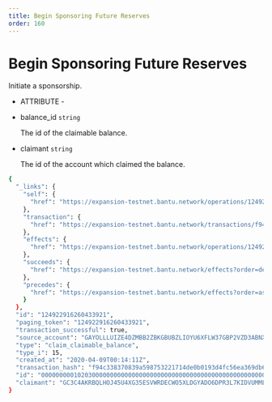 ```yaml
---
title: Begin Sponsoring Future Reserves
order: 160
---
```


# Begin Sponsoring Future Reserves



Initiate a sponsorship.

 - ATTRIBUTE - 

* balance\_id `string`

  The id of the claimable balance.

* claimant `string`

  The id of the account which claimed the balance.

```bash
{
  "_links": {
    "self": {
      "href": "https://expansion-testnet.bantu.network/operations/124922916260433921"
    },
    "transaction": {
      "href": "https://expansion-testnet.bantu.network/transactions/f94c338370839a598753221714de0b0193d4fc56ea369db6efe88f18669cc5a1"
    },
    "effects": {
      "href": "https://expansion-testnet.bantu.network/operations/124922916260433921/effects"
    },
    "succeeds": {
      "href": "https://expansion-testnet.bantu.network/effects?order=desc\u0026cursor=124922916260433921"
    },
    "precedes": {
      "href": "https://expansion-testnet.bantu.network/effects?order=asc\u0026cursor=124922916260433921"
    }
  },
  "id": "124922916260433921",
  "paging_token": "124922916260433921",
  "transaction_successful": true,
  "source_account": "GAYOLLLUIZE4DZMBB2ZBKGBUBZLIOYU6XFLW37GBP2VZD3ABNXCW4BVA",
  "type": "claim_claimable_balance",
  "type_i": 15,
  "created_at": "2020-04-09T00:14:11Z",
  "transaction_hash": "f94c338370839a598753221714de0b0193d4fc56ea369db6efe88f18669cc5a1",
  "id": "000000000102030000000000000000000000000000000000000000000000000000000000",
  "claimant": "GC3C4AKRBQLHOJ45U4XG35ESVWRDECWO5XLDGYADO6DPR3L7KIDVUMML"
}
```

